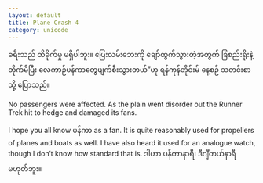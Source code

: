 ```yaml
---
layout: default
title: Plane Crash 4
category: unicode
---
```


<p class="my"><span class="mm3">ခရီးသည် ထိခိုက်မှု မရှိပါဘူး။ ပြေးလမ်းဘေးကို ချော်ထွက်သွားတဲ့အတွက် ခြံစည်းရိုးနဲ့တိုက်မိပြီး လေကာဉ်ပန်ကာတွေပျက်စီးသွားတယ်”ဟု ရန်ကုန်တိုင်းမ် နေ့စဉ် သတင်းစာသို့ ပြောသည်။</span></p>

<p class="hide-this">No passengers were affected. As the plain went disorder out the Runner Trek hit to hedge and damaged its fans.</p>

<p>I hope you all know <span class="mm3">ပန်ကာ</span> as a fan. It is quite reasonably used for propellers of planes and boats as well. I have also heard it used for an analogue watch, though I don’t know how standard that is. <span class="mm3">ဒါဟာ ပန်ကာနာရီ၊ ဒီဂျီတယ်နာရီ မဟုတ်ဘူး။</span></p>
